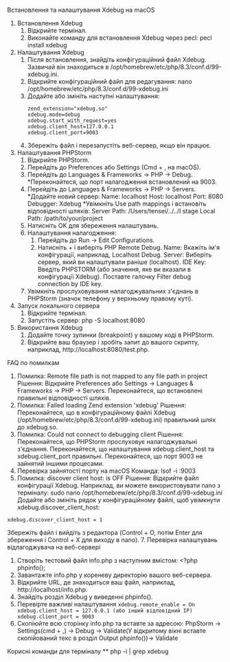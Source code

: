 Встановлення та налаштування Xdebug на macOS
1. Встановлення Xdebug
   1. Відкрийте термінал.
   2. Виконайте команду для встановлення Xdebug через pecl: pecl install xdebug
2. Налаштування Xdebug
   1. Після встановлення, знайдіть конфігураційний файл Xdebug. Зазвичай він знаходиться в /opt/homebrew/etc/php/8.3/conf.d/99-xdebug.ini.
   2. Відкрийте конфігураційний файл для редагування: nano /opt/homebrew/etc/php/8.3/conf.d/99-xdebug.ini
   3. Додайте або змініть наступні налаштування:
      ```
      zend_extension="xdebug.so"
      xdebug.mode=debug
      xdebug.start_with_request=yes
      xdebug.client_host=127.0.0.1
      xdebug.client_port=9003
      ```
   4. Збережіть файл і перезапустіть веб-сервер, якщо він працює.
3. Налаштування PHPStorm
   1. Відкрийте PHPStorm.
   2. Перейдіть до Preferences або Settings (Cmd + , на macOS).
   3. Перейдіть до Languages & Frameworks -> PHP -> Debug.
       *Переконайтеся, що порт налагодження встановлений на 9003.
   4. Перейдіть до Languages & Frameworks -> PHP -> Servers.
       *Додайте новий сервер:
       Name: localhost
       Host: localhost
       Port: 8080
       Debugger: Xdebug
     *Увімкніть Use path mappings і встановіть відповідності шляхів:
       Server Path: /Users/tensei/../../I stage
       Local Path: /path/to/your/project
   5. Натисніть OK для збереження налаштувань.
   6. Налаштування налагодження:
      1. Перейдіть до Run -> Edit Configurations.
      2. Натисніть + і виберіть PHP Remote Debug.
          Name: Вкажіть ім'я конфігурації, наприклад, Localhost Debug.
          Server: Виберіть сервер, який ви налаштували раніше (localhost).
          IDE Key: Введіть PHPSTORM (або значення, яке ви вказали в конфігурації Xdebug).
          Поставте галочку Filter debug connection by IDE key.
   7. Увімкніть прослуховування налагоджувальних з'єднань в PHPStorm (значок телефону у верхньому правому куті).
4. Запуск локального сервера
   1. Відкрийте термінал.
   2. Запустіть сервер: php -S localhost:8080
5. Використання Xdebug
   1. Додайте точку зупинки (breakpoint) у вашому коді в PHPStorm.
   2. Відкрийте ваш браузер і зробіть запит до вашого скрипту, наприклад, http://localhost:8080/test.php.

FAQ по помилкам
1. Помилка: Remote file path is not mapped to any file path in project
   Рішення:
Відкрийте Preferences або Settings -> Languages & Frameworks -> PHP -> Servers.
Переконайтеся, що встановлені правильні відповідності шляхів.
2. Помилка: Failed loading Zend extension 'xdebug'
   Рішення:
Переконайтеся, що в конфігураційному файлі Xdebug (/opt/homebrew/etc/php/8.3/conf.d/99-xdebug.ini) правильний шлях до xdebug.so.
3. Помилка: Could not connect to debugging client
   Рішення:
Переконайтеся, що PHPStorm прослуховує налагоджувальні з'єднання.
Переконайтеся, що налаштування xdebug.client_host та xdebug.client_port правильні.
Переконайтеся, що порт 9003 не зайнятий іншими процесами.
4. Перевірка зайнятості порту на macOS
   Команда: lsof -i :9003
5. Помилка: discover client host: is OFF
   Рішення:
Відкрийте файл конфігурації Xdebug. Наприклад, ви можете використовувати nano з терміналу: sudo nano /opt/homebrew/etc/php/8.3/conf.d/99-xdebug.ini
Додайте або змініть рядок у конфігураційному файлі, щоб увімкнути xdebug.discover_client_host: 
```
xdebug.discover_client_host = 1
```
Збережіть файл і вийдіть з редактора (Control + O, потім Enter для збереження і Control + X для виходу в nano).
7. Перевірка налаштувань відлагоджувача на веб-сервері
   1. Створіть тестовий файл info.php з наступним вмістом: <?php phpinfo(); 
   2. Завантажте info.php у кореневу директорію вашого веб-сервера.
   3. Відкрийте URL, де знаходиться ваш файл, наприклад, http://localhost/info.php.
   4. Знайдіть розділ Xdebug у виведенні phpinfo().
   5. Перевірте важливі налаштування
     ```
      xdebug.remote_enable = On
      xdebug.client_host = 127.0.0.1 (або інший відповідний IP)
      xdebug.client_port = 9003
     ```
   6. Скопіюйте всю сторінку info.php та вставте за адресою:
      PhpStorm -> Settings(cmd + ,) -> Debug -> Validate(У відкритому вікні вставте скопійований текс в розділ Output phpinfo())-> Validate 



Корисні команди для терміналу
   ** php -i | grep xdebug

